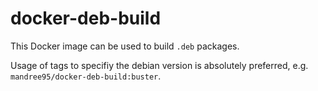 # docker-deb-build
This Docker image can be used to build `.deb` packages.

Usage of tags to specifiy the debian version is absolutely preferred, e.g. `mandree95/docker-deb-build:buster`.
